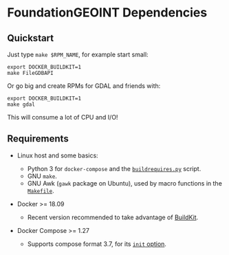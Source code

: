 # FoundationGEOINT Dependencies

## Quickstart

Just type `make $RPM_NAME`, for example start small:

```
export DOCKER_BUILDKIT=1
make FileGDBAPI
```

Or go big and create RPMs for GDAL and friends with:

```
export DOCKER_BUILDKIT=1
make gdal
```

This will consume a lot of CPU and I/O!

## Requirements

* Linux host and some basics:
  * Python 3 for `docker-compose` and the [`buildrequires.py`](./scripts/buildrequires.py) script.
  * GNU `make`.
  * GNU Awk (`gawk` package on Ubuntu), used by macro functions in the [`Makefile`](./Makefile).

* Docker >= 18.09
  * Recent version recommended to take advantage of [BuildKit](https://docs.docker.com/develop/develop-images/build_enhancements/).

* Docker Compose >= 1.27
  * Supports compose format 3.7, for its [`init` option](https://docs.docker.com/compose/compose-file/compose-file-v3/#init).

